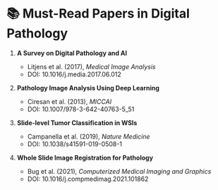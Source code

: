 # 📚 Must-Read Papers in Digital Pathology

1. **A Survey on Digital Pathology and AI**  
   - Litjens et al. (2017), *Medical Image Analysis*  
   - DOI: 10.1016/j.media.2017.06.012

2. **Pathology Image Analysis Using Deep Learning**  
   - Ciresan et al. (2013), *MICCAI*  
   - DOI: 10.1007/978-3-642-40763-5_51

3. **Slide-level Tumor Classification in WSIs**  
   - Campanella et al. (2019), *Nature Medicine*  
   - DOI: 10.1038/s41591-019-0508-1

4. **Whole Slide Image Registration for Pathology**  
   - Bug et al. (2021), *Computerized Medical Imaging and Graphics*  
   - DOI: 10.1016/j.compmedimag.2021.101862
